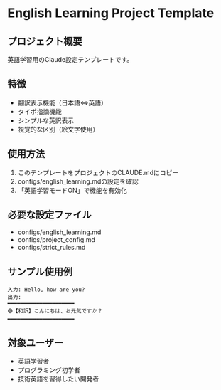 # English Learning Project Template

## プロジェクト概要
英語学習用のClaude設定テンプレートです。

## 特徴
- 翻訳表示機能（日本語⇔英語）
- タイポ指摘機能
- シンプルな英訳表示
- 視覚的な区別（絵文字使用）

## 使用方法
1. このテンプレートをプロジェクトのCLAUDE.mdにコピー
2. configs/english_learning.mdの設定を確認
3. 「英語学習モードON」で機能を有効化

## 必要な設定ファイル
- configs/english_learning.md
- configs/project_config.md
- configs/strict_rules.md

## サンプル使用例
```
入力: Hello, how are you?
出力: 
━━━━━━━━━━━━━━━━━━━━━
🟣【和訳】こんにちは、お元気ですか？
━━━━━━━━━━━━━━━━━━━━━
```

## 対象ユーザー
- 英語学習者
- プログラミング初学者
- 技術英語を習得したい開発者